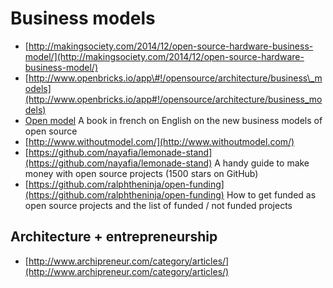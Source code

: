 # Business models

* [http://makingsociety.com/2014/12/open-source-hardware-business-model/](http://makingsociety.com/2014/12/open-source-hardware-business-model/)
* [http://www.openbricks.io/app\#!/opensource/architecture/business\_models](http://www.openbricks.io/app#!/opensource/architecture/business_models)
* [Open model](http://openmodels.fr) A book in french on English on the new business models of open source
* [http://www.withoutmodel.com/](http://www.withoutmodel.com/)
* [https://github.com/nayafia/lemonade-stand](https://github.com/nayafia/lemonade-stand) A handy guide to make money with open source projects \(1500 stars on GitHub\)
* [https://github.com/ralphtheninja/open-funding](https://github.com/ralphtheninja/open-funding) How to get funded as open source projects and the list of funded / not funded projects

## Architecture + entrepreneurship

* [http://www.archipreneur.com/category/articles/](http://www.archipreneur.com/category/articles/)

